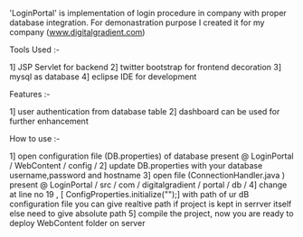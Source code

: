 'LoginPortal' is implementation of login procedure in company with proper database integration.
For demonastration purpose I created it for my company (www.digitalgradient.com)

Tools Used :-

1] JSP Servlet for backend
2] twitter bootstrap for frontend decoration
3] mysql as database
4] eclipse IDE for development

Features :-

1] user authentication from database table
2] dashboard can be used for further enhancement


How to use :-

1] open configuration file (DB.properties) of database present @ LoginPortal / WebContent / config / 
2] update DB.properties with your database username,password and hostname
3] open file (ConnectionHandler.java ) present @ LoginPortal / src / com / digitalgradient / portal / db /
4] change at line no 19 , [ ConfigProperties.initialize("<file path >");] with path of ur dB configuration file
you can give realtive path if project is kept in serrver itself else need to give absolute path
5] compile the project, now you are ready to deploy WebContent folder on server
